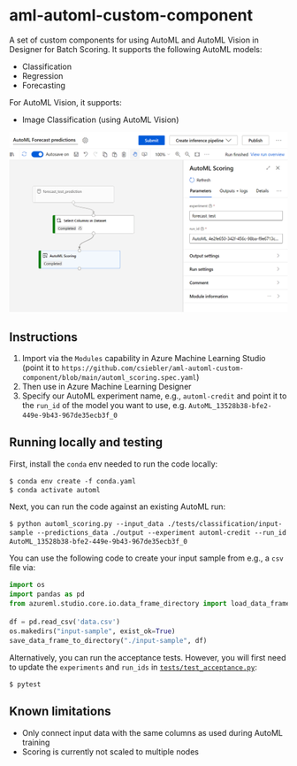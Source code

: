 # aml-automl-custom-component

A set of custom components for using AutoML and AutoML Vision in Designer for Batch Scoring. It supports the following AutoML models:

* Classification
* Regression
* Forecasting

For AutoML Vision, it supports:

* Image Classification (using AutoML Vision)

![alt text](media/screenshot.png "Screenshot of the custom component")

## Instructions

1. Import via the `Modules` capability in Azure Machine Learning Studio (point it to `https://github.com/csiebler/aml-automl-custom-component/blob/main/automl_scoring.spec.yaml`) 
1. Then use in Azure Machine Learning Designer
1. Specify our AutoML experiment name, e.g., `automl-credit` and point it to the `run_id` of the model you want to use, e.g. `AutoML_13528b38-bfe2-449e-9b43-967de35ecb3f_0`

## Running locally and testing

First, install the `conda` env needed to run the code locally:

```cli
$ conda env create -f conda.yaml
$ conda activate automl
```

Next, you can run the code against an existing AutoML run:

```cli
$ python automl_scoring.py --input_data ./tests/classification/input-sample --predictions_data ./output --experiment automl-credit --run_id AutoML_13528b38-bfe2-449e-9b43-967de35ecb3f_0
```

You can use the following code to create your input sample from e.g., a `csv` file via:

```python
import os
import pandas as pd
from azureml.studio.core.io.data_frame_directory import load_data_frame_from_directory, save_data_frame_to_directory

df = pd.read_csv('data.csv')
os.makedirs("input-sample", exist_ok=True)
save_data_frame_to_directory("./input-sample", df)
```

Alternatively, you can run the acceptance tests. However, you will first need to update the `experiments` and `run_ids` in [`tests/test_acceptance.py`](tests/test_acceptance.py):

```cli
$ pytest
```

## Known limitations

* Only connect input data with the same columns as used during AutoML training
* Scoring is currently not scaled to multiple nodes